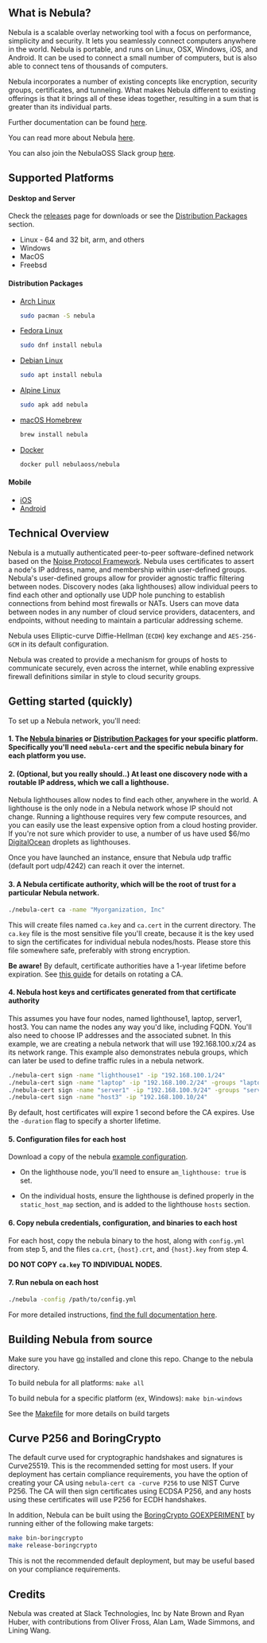 ## What is Nebula?
Nebula is a scalable overlay networking tool with a focus on performance, simplicity and security.
It lets you seamlessly connect computers anywhere in the world. Nebula is portable, and runs on Linux, OSX, Windows, iOS, and Android.
It can be used to connect a small number of computers, but is also able to connect tens of thousands of computers.

Nebula incorporates a number of existing concepts like encryption, security groups, certificates,
and tunneling.
What makes Nebula different to existing offerings is that it brings all of these ideas together,
resulting in a sum that is greater than its individual parts.

Further documentation can be found [here](https://nebula.defined.net/docs/).

You can read more about Nebula [here](https://medium.com/p/884110a5579).

You can also join the NebulaOSS Slack group [here](https://join.slack.com/t/nebulaoss/shared_invite/zt-39pk4xopc-CUKlGcb5Z39dQ0cK1v7ehA).

## Supported Platforms

#### Desktop and Server

Check the [releases](https://github.com/slackhq/nebula/releases/latest) page for downloads or see the [Distribution Packages](https://github.com/slackhq/nebula#distribution-packages) section.

- Linux - 64 and 32 bit, arm, and others
- Windows
- MacOS
- Freebsd

#### Distribution Packages

- [Arch Linux](https://archlinux.org/packages/extra/x86_64/nebula/)
    ```sh
    sudo pacman -S nebula
    ```

- [Fedora Linux](https://src.fedoraproject.org/rpms/nebula)
    ```sh
    sudo dnf install nebula
    ```

- [Debian Linux](https://packages.debian.org/source/stable/nebula)
    ```sh
    sudo apt install nebula
    ```

- [Alpine Linux](https://pkgs.alpinelinux.org/packages?name=nebula)
    ```sh
    sudo apk add nebula
    ```

- [macOS Homebrew](https://github.com/Homebrew/homebrew-core/blob/HEAD/Formula/n/nebula.rb)
    ```sh
    brew install nebula
    ```

- [Docker](https://hub.docker.com/r/nebulaoss/nebula)
    ```sh
    docker pull nebulaoss/nebula
    ```

#### Mobile

- [iOS](https://apps.apple.com/us/app/mobile-nebula/id1509587936?itsct=apps_box&amp;itscg=30200)
- [Android](https://play.google.com/store/apps/details?id=net.defined.mobile_nebula&pcampaignid=pcampaignidMKT-Other-global-all-co-prtnr-py-PartBadge-Mar2515-1)

## Technical Overview

Nebula is a mutually authenticated peer-to-peer software-defined network based on the [Noise Protocol Framework](https://noiseprotocol.org/).
Nebula uses certificates to assert a node's IP address, name, and membership within user-defined groups.
Nebula's user-defined groups allow for provider agnostic traffic filtering between nodes.
Discovery nodes (aka lighthouses) allow individual peers to find each other and optionally use UDP hole punching to establish connections from behind most firewalls or NATs.
Users can move data between nodes in any number of cloud service providers, datacenters, and endpoints, without needing to maintain a particular addressing scheme.

Nebula uses Elliptic-curve Diffie-Hellman (`ECDH`) key exchange and `AES-256-GCM` in its default configuration.

Nebula was created to provide a mechanism for groups of hosts to communicate securely, even across the internet, while enabling expressive firewall definitions similar in style to cloud security groups.

## Getting started (quickly)

To set up a Nebula network, you'll need:

#### 1. The [Nebula binaries](https://github.com/slackhq/nebula/releases) or [Distribution Packages](https://github.com/slackhq/nebula#distribution-packages) for your specific platform. Specifically you'll need `nebula-cert` and the specific nebula binary for each platform you use.

#### 2. (Optional, but you really should..) At least one discovery node with a routable IP address, which we call a lighthouse.

Nebula lighthouses allow nodes to find each other, anywhere in the world. A lighthouse is the only node in a Nebula network whose IP should not change. Running a lighthouse requires very few compute resources, and you can easily use the least expensive option from a cloud hosting provider. If you're not sure which provider to use, a number of us have used $6/mo [DigitalOcean](https://digitalocean.com) droplets as lighthouses.

Once you have launched an instance, ensure that Nebula udp traffic (default port udp/4242) can reach it over the internet.

#### 3. A Nebula certificate authority, which will be the root of trust for a particular Nebula network.

```sh
./nebula-cert ca -name "Myorganization, Inc"
```

This will create files named `ca.key` and `ca.cert` in the current directory. The `ca.key` file is the most sensitive file you'll create, because it is the key used to sign the certificates for individual nebula nodes/hosts. Please store this file somewhere safe, preferably with strong encryption.

**Be aware!** By default, certificate authorities have a 1-year lifetime before expiration. See [this guide](https://nebula.defined.net/docs/guides/rotating-certificate-authority/) for details on rotating a CA.

#### 4. Nebula host keys and certificates generated from that certificate authority

This assumes you have four nodes, named lighthouse1, laptop, server1, host3. You can name the nodes any way you'd like, including FQDN. You'll also need to choose IP addresses and the associated subnet. In this example, we are creating a nebula network that will use 192.168.100.x/24 as its network range. This example also demonstrates nebula groups, which can later be used to define traffic rules in a nebula network.
```sh
./nebula-cert sign -name "lighthouse1" -ip "192.168.100.1/24"
./nebula-cert sign -name "laptop" -ip "192.168.100.2/24" -groups "laptop,home,ssh"
./nebula-cert sign -name "server1" -ip "192.168.100.9/24" -groups "servers"
./nebula-cert sign -name "host3" -ip "192.168.100.10/24"
```

By default, host certificates will expire 1 second before the CA expires. Use the `-duration` flag to specify a shorter lifetime.

#### 5. Configuration files for each host

Download a copy of the nebula [example configuration](https://github.com/slackhq/nebula/blob/master/examples/config.yml).

* On the lighthouse node, you'll need to ensure `am_lighthouse: true` is set.

* On the individual hosts, ensure the lighthouse is defined properly in the `static_host_map` section, and is added to the lighthouse `hosts` section.


#### 6. Copy nebula credentials, configuration, and binaries to each host

For each host, copy the nebula binary to the host, along with `config.yml` from step 5, and the files `ca.crt`, `{host}.crt`, and `{host}.key` from step 4.

**DO NOT COPY `ca.key` TO INDIVIDUAL NODES.**

#### 7. Run nebula on each host

```sh
./nebula -config /path/to/config.yml
```

For more detailed instructions, [find the full documentation here](https://nebula.defined.net/docs/).

## Building Nebula from source

Make sure you have [go](https://go.dev/doc/install) installed and clone this repo. Change to the nebula directory.

To build nebula for all platforms:
`make all`

To build nebula for a specific platform (ex, Windows):
`make bin-windows`

See the [Makefile](Makefile) for more details on build targets

## Curve P256 and BoringCrypto

The default curve used for cryptographic handshakes and signatures is Curve25519. This is the recommended setting for most users. If your deployment has certain compliance requirements, you have the option of creating your CA using `nebula-cert ca -curve P256` to use NIST Curve P256. The CA will then sign certificates using ECDSA P256, and any hosts using these certificates will use P256 for ECDH handshakes.

In addition, Nebula can be built using the [BoringCrypto GOEXPERIMENT](https://github.com/golang/go/blob/go1.20/src/crypto/internal/boring/README.md) by running either of the following make targets:

```sh
make bin-boringcrypto
make release-boringcrypto
```

This is not the recommended default deployment, but may be useful based on your compliance requirements.

## Credits

Nebula was created at Slack Technologies, Inc by Nate Brown and Ryan Huber, with contributions from Oliver Fross, Alan Lam, Wade Simmons, and Lining Wang.


